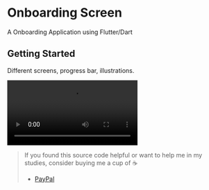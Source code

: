 # Onboarding Screen

A  Onboarding Application using Flutter/Dart

## Getting Started

Different screens, progress bar, illustrations.

![](assets/images/my_video.mov)

> If you found this source code helpful or want to help me in my studies, consider buying me a cup of :coffee:
>
> * [PayPal](https://www.paypal.me/albamode/)